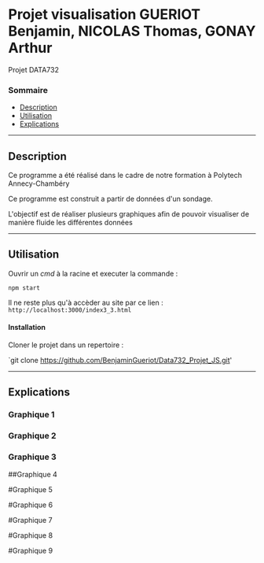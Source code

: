# Projet visualisation GUERIOT Benjamin, NICOLAS Thomas, GONAY Arthur
Projet DATA732

### Sommaire 

- [Description](#description)
- [Utilisation](#utilisation)
- [Explications](#explications)

---
## Description

Ce programme a été réalisé dans le cadre de notre formation à Polytech Annecy-Chambéry 

Ce programme est construit a partir de données d'un sondage.

L'objectif est de réaliser plusieurs graphiques afin de pouvoir visualiser de manière fluide les différentes données

---
## Utilisation


Ouvrir un *cmd* à la racine et executer la commande :  

```shell
npm start
```

Il ne reste plus qu'à accèder au site par ce lien :
<code>http://localhost:3000/index3_3.html</code>

#### Installation

Cloner le projet dans un repertoire : 

`git  clone https://github.com/BenjaminGueriot/Data732_Projet_JS.git'

---
## Explications

### Graphique 1

### Graphique 2

### Graphique 3

##Graphique 4

#Graphique 5

#Graphique 6

#Graphique 7

#Graphique 8

#Graphique 9

